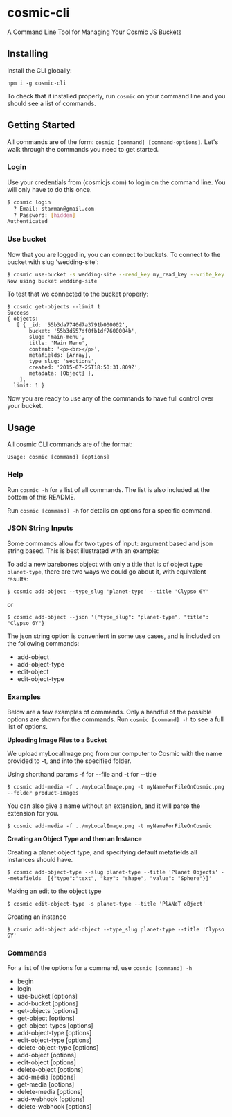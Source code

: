# cosmic-cli

A Command Line Tool for Managing Your Cosmic JS Buckets

## Installing

Install the CLI globally:

`npm i -g cosmic-cli`

To check that it installed properly, run `cosmic` on your command line and you should see a list of commands.

## Getting Started

All commands are of the form: `cosmic [command] [command-options]`. Let's walk through the commands you need to
get started.


### Login

Use your credentials from (cosmicjs.com) to login on the command line. You will only have to do this once.

```bash
$ cosmic login
  ? Email: starman@gmail.com
  ? Password: [hidden]
Authenticated
```

### Use bucket

Now that you are logged in, you can connect to buckets. To connect to the bucket with slug 'wedding-site':

```bash
$ cosmic use-bucket -s wedding-site --read_key my_read_key --write_key my_write_key
Now using bucket wedding-site
```

To test that we connected to the bucket properly:

```
$ cosmic get-objects --limit 1
Success
{ objects:
   [ { _id: '55b3da7740d7a3791b000002',
       bucket: '55b3d557df0fb1df7600004b',
       slug: 'main-menu',
       title: 'Main Menu',
       content: '<p><br></p>',
       metafields: [Array],
       type_slug: 'sections',
       created: '2015-07-25T18:50:31.809Z',
       metadata: [Object] },
    ],
  limit: 1 }
```

Now you are ready to use any of the commands to have full control over your bucket.

## Usage

All cosmic CLI commands are of the format:

`Usage: cosmic [command] [options]`

### Help

Run `cosmic -h` for a list of all commands. The list is also included at the bottom of this README.

Run `cosmic [command] -h` for details on options for a specific command.

### JSON String Inputs

Some commands allow for two types of input: argument based and json string based. This is best illustrated with an example:

To add a new barebones object with only a title that is of object type `planet-type`, there are two ways we could go about it, with equivalent results:

```
$ cosmic add-object --type_slug 'planet-type' --title 'Clypso 6Y'
```

or

```
$ cosmic add-object --json '{"type_slug": "planet-type", "title": "Clypso 6Y"}'
```

The json string option is convenient in some use cases, and is included on the following commands:

*   add-object
*   add-object-type
*   edit-object
*   edit-object-type

### Examples

Below are a few examples of commands. Only a handful of the possible options are shown for the commands.
Run `cosmic [command] -h` to see a full list of options.

**Uploading Image Files to a Bucket**

We upload myLocalImage.png from our computer to Cosmic with the name provided to -t, and into the specified folder.

Using shorthand params -f for --file and -t for --title

`$ cosmic add-media -f ../myLocalImage.png -t myNameForFileOnCosmic.png --folder product-images`

You can also give a name without an extension, and it will parse the extension for you.

`$ cosmic add-media -f ../myLocalImage.png -t myNameForFileOnCosmic`

**Creating an Object Type and then an Instance**

Creating a planet object type, and specifying default metafields all instances should have.

`$ cosmic add-object-type --slug planet-type --title 'Planet Objects' --metafields '[{"type":"text", "key": "shape", "value": "Sphere"}]'`

Making an edit to the object type

`$ cosmic edit-object-type -s planet-type --title 'PlANeT oBject'`

Creating an instance

`$ cosmic add-object add-object --type_slug planet-type --title 'Clypso 6Y'`

### Commands

For a list of the options for a command, use `cosmic [command] -h`

*   begin
*   login
*   use-bucket \[options\]
*   add-bucket \[options\]
*   get-objects \[options\]
*   get-object \[options\]
*   get-object-types \[options\]
*   add-object-type \[options\]
*   edit-object-type \[options\]
*   delete-object-type \[options\]
*   add-object \[options\]
*   edit-object \[options\]
*   delete-object \[options\]
*   add-media \[options\]
*   get-media \[options\]
*   delete-media \[options\]
*   add-webhook \[options\]
*   delete-webhook \[options\]
